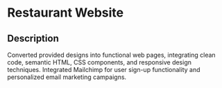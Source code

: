 # Restaurant Website

## Description

Converted provided designs into functional web pages, integrating clean code, semantic HTML, CSS components, and responsive design techniques. Integrated Mailchimp for user sign-up functionality and personalized email marketing campaigns.
